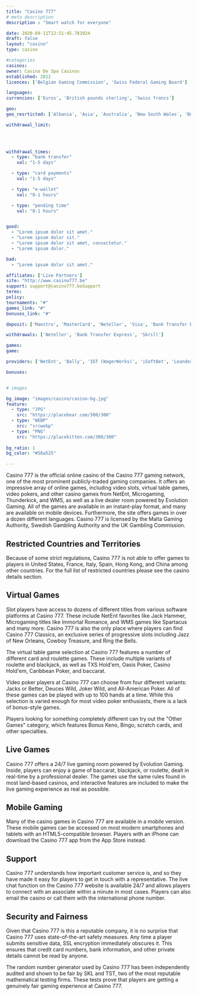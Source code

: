 ```yaml
---
title: "Casino 777"
# meta description
description : "Smart watch for everyone"

date: 2020-09-11T12:51:45.781924
draft: false
layout: "casino" 
type: casino

#categories
casinos: 
owner: Casino De Spa Casinos
established: 2012
licences: ['Belgian Gaming Commission', 'Swiss Federal Gaming Board']

languages: 
currencies: ['Euros', 'British pounds sterling', 'Swiss francs']

geo: 
geo_resrticted: ['Albania', 'Asia', 'Australia', 'New South Wales', 'Bulgaria', 'Cyprus', 'Estonia', 'France', 'French Guiana', 'French Polynesia', 'Germany', 'Schleswig-Holstein', 'Guadeloupe', 'Hong Kong', 'Israel', 'Italy', 'Malta', 'Martinique', 'Mayotte', 'New Caledonia', 'Philippines', 'Puerto Rico', 'Réunion', 'Spain', 'Sweden', 'Turkey', 'United Kingdom', 'United States', 'Alabama', 'Alaska', 'American Samoa', 'Arizona', 'Arkansas', 'California', 'Colorado', 'Connecticut', 'Delaware', 'District of Columbia', 'Florida', 'Georgia(US)', 'Guam', 'Hawaii', 'Idaho', 'Illinois', 'Indiana', 'Iowa', 'Kansas', 'Kentucky', 'Louisiana', 'Maine', 'Maryland', 'Massachusetts', 'Michigan', 'Minnesota', 'Mississippi', 'Missouri', 'Montana', 'Nebraska', 'Nevada', 'New Hampshire', 'New Jersey', 'New Mexico', 'New York', 'North Carolina', 'North Dakota', 'Northern Mariana Islands', 'Ohio', 'Oklahoma', 'Oregon', 'Pennsylvania', 'Rhode Island', 'South Carolina', 'South Dakota', 'Tennessee', 'Texas', 'U.S. Virgin Islands', 'Utah', 'Vermont', 'Virginia', 'Washington', 'West Virginia', 'Wisconsin', 'Wyoming']

withdrawal_limit:

  
  

withdrawal_times:
  - type: "bank transfer"
    val: "1-5 days"

  - type: "card payments"
    val: "1-5 days"

  - type: "e-wallet"
    val: "0-1 hours"

  - type: "pending time"
    val: "0-1 hours"


good:
  - "Lorem ipsum dolor sit amet."
  - "Lorem ipsum dolor sit."
  - "Lorem ipsum dolor sit amet, consectetur."
  - "Lorem ipsum dolor."

bad:
  - "Lorem ipsum dolor sit amet."

affiliates: ['Live Partners']
site: "http://www.casino777.be"
support: support@casino777.beSupport
terms:
policy:
tournaments: "#"
games_link: "#"
bonuses_link: "#"

deposit: ['Maestro', 'MasterCard', 'Neteller', 'Visa', 'Bank Transfer Express', 'Skrill', 'Paysafe Card']

withdrawals: ['Neteller', 'Bank Transfer Express', 'Skrill']

games: 
game:

providers: ['NetEnt', 'Bally', 'IGT (WagerWorks)', 'iSoftBet', 'Leander Games', 'Amaya (Chartwell)', 'Thunderkick', 'EGT Interactive', 'GameArt', 'Pragmatic Play', 'GAMING1', 'GreenTube', 'Red Tiger Gaming', 'Microgaming']

bonuses:


# images

bg_image: "images/casino/casino-bg.jpg"  
feature:
  - type: "JPG" 
    src: "https://placebear.com/300/300"
  - type: "WEBP"
    src: "srcwebp"
  - type: "PNG"
    src: "https://placekitten.com/300/300"  
 
bg_ratio: 1 
bg_color: "#58a525"  

---
```


Casino 777 is the official online casino of the Casino 777 gaming network, one of the most prominent publicly-traded gaming companies. It offers an impressive array of online games, including video slots, virtual table games, video pokers, and other casino games from NetEnt, Microgaming, Thunderkick, and WMS, as well as a live dealer room powered by Evolution Gaming. All of the games are available in an instant-play format, and many are available on mobile devices. Furthermore, the site offers games in over a dozen different languages. Casino 777 is licensed by the Malta Gaming Authority, Swedish Gambling Authority and the UK Gambling Commission.

## Restricted Countries and Territories
Because of some strict regulations, Casino 777 is not able to offer games to players in United States, France, Italy, Spain, Hong Kong, and China among other countries. For the full list of restricted countries please see the casino details section.

## Virtual Games
Slot players have access to dozens of different titles from various software platforms at Casino 777. These include NetEnt favorites like Jack Hammer, Microgaming titles like Immortal Romance, and WMS games like Spartacus and many more. Casino 777 is also the only place where players can find Casino 777 Classics, an exclusive series of progressive slots including Jazz of New Orleans, Cowboy Treasure, and Ring the Bells.

The virtual table game selection at Casino 777 features a number of different card and roulette games. These include multiple variants of roulette and blackjack, as well as TXS Hold'em, Oasis Poker, Casino Hold'em, Caribbean Poker, and baccarat.

Video poker players at Casino 777 can choose from four different variants: Jacks or Better, Deuces Wild, Joker Wild, and All-American Poker. All of these games can be played with up to 100 hands at a time. While this selection is varied enough for most video poker enthusiasts, there is a lack of bonus-style games.

Players looking for something completely different can try out the "Other Games" category, which features Bonus Keno, Bingo, scratch cards, and other specialties.

## Live Games
Casino 777 offers a 24/7 live gaming room powered by Evolution Gaming. Inside, players can enjoy a game of baccarat, blackjack, or roulette, dealt in real-time by a professional dealer. The games use the same rules found in most land-based casinos, and interactive features are included to make the live gaming experience as real as possible.

## Mobile Gaming
Many of the casino games in Casino 777 are available in a mobile version. These mobile games can be accessed on most modern smartphones and tablets with an HTML5-compatible browser. Players with an iPhone can download the Casino 777 app from the App Store instead.

## Support
Casino 777 understands how important customer service is, and so they have made it easy for players to get in touch with a representative. The live chat function on the Casino 777 website is available 24/7 and allows players to connect with an associate within a minute in most cases. Players can also email the casino or call them with the international phone number.

## Security and Fairness
Given that Casino 777 is this a reputable company, it is no surprise that Casino 777 uses state-of-the-art safety measures. Any time a player submits sensitive data, SSL encryption immediately obscures it. This ensures that credit card numbers, bank information, and other private details cannot be read by anyone.

The random number generator used by Casino 777 has been independently audited and shown to be fair by SKL and TST, two of the most reputable mathematical testing firms. These tests prove that players are getting a genuinely fair gaming experience at Casino 777.